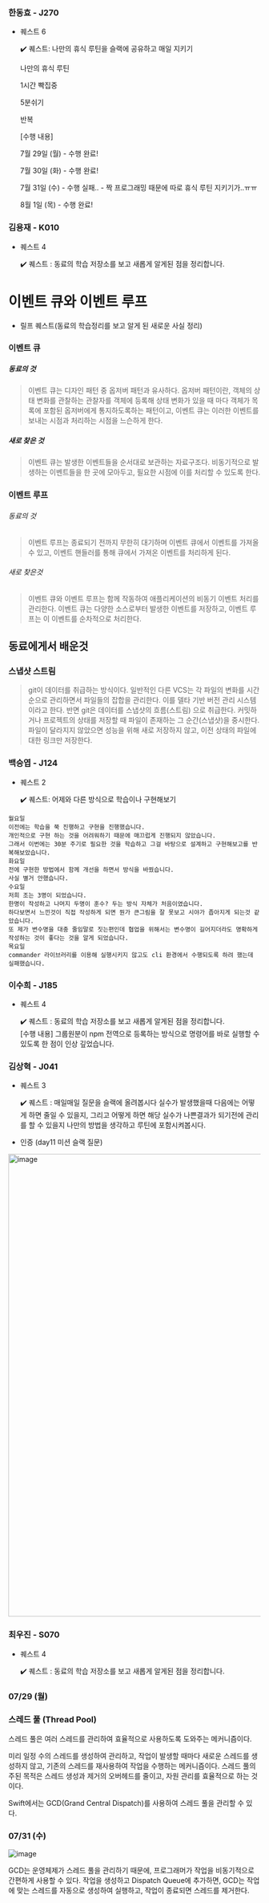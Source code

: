 
### 한동효 - J270

- 퀘스트 6

    ✔️ 퀘스트: 나만의 휴식 루틴을 슬랙에 공유하고 매일 지키기
  
    나만의 휴식 루틴

    1시간 빡집중

    5분쉬기

    반복

    [수행 내용]

    7월 29일 (월) - 수행 완료!

    7월 30일 (화) - 수행 완료!

    7월 31일 (수) - 수행 실패.. - 짝 프로그래밍 때문에 따로 휴식 루틴 지키기가..ㅠㅠ

    8월 1일  (목) - 수행 완료!
 


### 김용재 - K010

- 퀘스트 4

    ✔️ 퀘스트 : 동료의 학습 저장소를 보고 새롭게 알게된 점을 정리합니다. 

# 이벤트 큐와 이벤트 루프
- 릴프 퀘스트(동료의 학습정리를 보고 알게 된 새로운 사실 정리)
### 이벤트 큐
##### 동료의 것
> 이벤트 큐는 디자인 패턴 중 옵저버 패턴과 유사하다.
> 옵저버 패턴이란, 객체의 상태 변화를 관찰하는 관찰자를 객체에 등록해 상태 변화가 있을 때 마다 객체가 목록에 포함된 옵저버에게 통지하도록하는 패턴이고,
> 이벤트 큐는 이러한 이벤트를 보내는 시점과 처리하는 시점을 느슨하게 한다.
##### 새로 찾은 것
>  이벤트 큐는 발생한 이벤트들을 순서대로 보관하는 자료구조다.
>  비동기적으로 발생하는 이벤트들을 한 곳에 모아두고, 필요한 시점에 이를 처리할 수 있도록 한다.

### 이벤트 루프
###### 동료의 것
> 이벤트 루프는 종료되기 전까지 무한히 대기하며 이벤트 큐에서 이벤트를 가져올 수 있고, 이벤트 핸들러를 통해 큐에서 가져온 이벤트를 처리하게 된다.
###### 새로 찾은것
> 이벤트 큐와 이벤트 루프는 함께 작동하여 애플리케이션의 비동기 이벤트 처리를 관리한다. 
> 이벤트 큐는 다양한 소스로부터 발생한 이벤트를 저장하고, 이벤트 루프는 이 이벤트를 순차적으로 처리한다.

## 동료에게서 배운것
### 스냅샷 스트림
> git이 데이터를 취급하는 방식이다.
> 일반적인 다른 VCS는 각 파일의 변화를 시간순으로 관리하면서 파일들의 잡합을 관리한다. 
> 이를 델타 기반 버전 관리 시스템이라고 한다.
> 반면 git은 데이터를 스냅샷의 흐름(스트림) 으로 취급한다. 
> 커밋하거나 프로젝트의 상태를 저장할 때 파일이 존재하는 그 순간(스냅샷)을 중시한다. 
> 파일이 달라지지 않았으면 성능을 위해 새로 저장하지 않고, 이전 상태의 파일에 대한 링크만 저장한다.

### 백승엽 - J124

- 퀘스트 2   

    ✔️ 퀘스트: 어제와 다른 방식으로 학습이나 구현해보기
```
월요일
이전에는 학습을 쭉 진행하고 구현을 진행했습니다.
개인적으로 구현 하는 것을 어려워하기 때문에 매끄럽게 진행되지 않았습니다.
그래서 이번에는 30분 주기로 필요한 것을 학습하고 그걸 바탕으로 설계하고 구현해보고를 반복해보았습니다.
화요일
전에 구현한 방법에서 함께 개선을 하면서 방식을 바꿨습니다.
사실 별거 안했습니다.
수요일
저희 조는 3명이 되었습니다.
한명이 작성하고 나머지 두명이 훈수? 두는 방식 자체가 처음이였습니다.
하다보면서 느낀것이 직접 작성하게 되면 뭔가 큰그림을 잘 못보고 시야가 좁아지게 되는것 같았습니다.
또 제가 변수명을 대충 줄임말로 짓는편인데 협업을 위해서는 변수명이 길어지더라도 명확하게 작성하는 것이 좋다는 것을 알게 되었습니다.
목요일
commander 라이브러리를 이용해 실행시키지 않고도 cli 환경에서 수행되도록 하려 했는데 실패했습니다.
```

### 이수희 - J185

- 퀘스트 4

    ✔️ 퀘스트 : 동료의 학습 저장소를 보고 새롭게 알게된 점을 정리합니다.  
        [수행 내용]
        그룹원분이 npm 전역으로 등록하는 방식으로 명령어를 바로 실행할 수 있도록 한 점이 인상 깊었습니다.

### 김상혁 - J041

- 퀘스트 3

    ✔️ 퀘스트 : 매일매일 질문을 슬랙에 올려봅시다 실수가 발생했을때 다음에는 어떻게 하면 줄일 수 있을지, 그리고 어떻게 하면 해당 실수가 나쁜결과가 되기전에 관리를 할 수 있을지 나만의 방법을 생각하고 루틴에 포함시켜봅시다.

- 인증 (day11 미션 슬랙 질문)

<img width="922" alt="image" src="https://github.com/user-attachments/assets/d7723210-4e04-4af0-b626-956acbb9451a">


### 최우진 - S070

- 퀘스트 4

    ✔️ 퀘스트 : 동료의 학습 저장소를 보고 새롭게 알게된 점을 정리합니다. 
### 07/29 (월)
### 스레드 풀 (Thread Pool)
스레드 풀은 여러 스레드를 관리하여 효율적으로 사용하도록 도와주는 메커니즘이다. 

미리 일정 수의 스레드를 생성하여 관리하고, 작업이 발생할 때마다 새로운 스레드를 생성하지 않고, 기존의 스레드를 재사용하여 작업을 수행하는 메커니즘이다. 스레드 풀의 주된 목적은 스레드 생성과 제거의 오버헤드를 줄이고, 자원 관리를 효율적으로 하는 것이다.

Swift에서는 GCD(Grand Central Dispatch)를 사용하여 스레드 풀을 관리할 수 있다.

### 07/31 (수)
![image](https://github.com/user-attachments/assets/c64386c7-0d12-4611-b1ed-e743007b0949)

GCD는 운영체제가 스레드 풀을 관리하기 때문에, 프로그래머가 작업을 비동기적으로 간편하게 사용할 수 있다. 작업을 생성하고 Dispatch Queue에 추가하면, GCD는 작업에 맞는 스레드를 자동으로 생성하여 실행하고, 작업이 종료되면 스레드를 제거한다.
